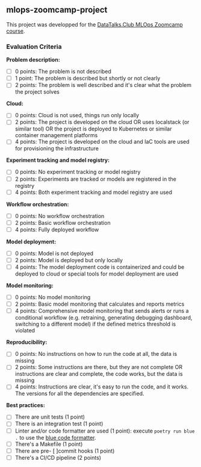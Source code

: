 ## mlops-zoomcamp-project
This project was developped for the [DataTalks.Club MLOps Zoomcamp course](https://github.com/DataTalksClub/mlops-zoomcamp).

### Evaluation Criteria
**Problem description:**
- [ ] 0 points: The problem is not described
- [ ] 1 point: The problem is described but shortly or not clearly
- [ ] 2 points: The problem is well described and it's clear what the problem the project solves

**Cloud:**
- [ ] 0 points: Cloud is not used, things run only locally
- [ ] 2 points: The project is developed on the cloud OR uses localstack (or similar tool) OR the project is deployed to Kubernetes or similar container management platforms
- [ ] 4 points: The project is developed on the cloud and IaC tools are used for provisioning the infrastructure

**Experiment tracking and model registry:**
- [ ] 0 points: No experiment tracking or model registry
- [ ] 2 points: Experiments are tracked or models are registered in the registry
- [ ] 4 points: Both experiment tracking and model registry are used

**Workflow orchestration:**
- [ ] 0 points: No workflow orchestration
- [ ] 2 points: Basic workflow orchestration
- [ ] 4 points: Fully deployed workflow

**Model deployment:**
- [ ] 0 points: Model is not deployed
- [ ] 2 points: Model is deployed but only locally
- [ ] 4 points: The model deployment code is containerized and could be deployed to cloud or special tools for model deployment are used

**Model monitoring:**
- [ ] 0 points: No model monitoring
- [ ] 2 points: Basic model monitoring that calculates and reports metrics
- [ ] 4 points: Comprehensive model monitoring that sends alerts or runs a conditional workflow (e.g. retraining, generating debugging dashboard, switching to a different model) if the defined metrics threshold is violated

**Reproducibility:**
- [ ] 0 points: No instructions on how to run the code at all, the data is missing
- [ ] 2 points: Some instructions are there, but they are not complete OR instructions are clear and complete, the code works, but the data is missing
- [ ] 4 points: Instructions are clear, it's easy to run the code, and it works. The versions for all the dependencies are specified.

**Best practices:**
- [ ] There are unit tests (1 point)
- [ ] There is an integration test (1 point)
- [ ] Linter and/or code formatter are used (1 point): execute `poetry run blue .` to use the [blue code formatter](https://pypi.org/project/blue/).
- [ ] There's a Makefile (1 point)
- [ ] There are pre- [ ]commit hooks (1 point)
- [ ] There's a CI/CD pipeline (2 points)
